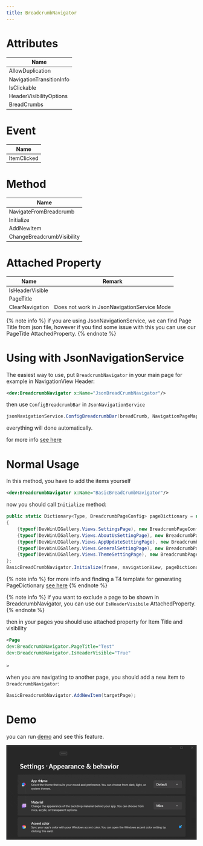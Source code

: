 ```yaml
---
title: BreadcrumbNavigator
---
```


# Attributes
|Name|
|-|
|AllowDuplication|
|NavigationTransitionInfo|
|IsClickable|
|HeaderVisibilityOptions|
|BreadCrumbs|

# Event
|Name|
|-|
|ItemClicked|

# Method
|Name|
|-|
|NavigateFromBreadcrumb|
|Initialize|
|AddNewItem|
|ChangeBreadcrumbVisibility|

# Attached Property
|Name|Remark|
|-|-|
|IsHeaderVisible||
|PageTitle||
|ClearNavigation|Does not work in JsonNavigationService Mode|

{% note info %}
if you are using JsonNavigationService, we can find Page Title from json file, however if you find some issue with this you can use our PageTitle AttachedProperty. 
{% endnote %}

# Using with JsonNavigationService
The easiest way to use, put `BreadcrumbNavigator` in your main page for example in NavigationView Header:

```xml
<dev:BreadcrumbNavigator x:Name="JsonBreadCrumbNavigator"/>
```

then use `ConfigBreadcrumbBar` in `JsonNavigationService` 

```cs
jsonNavigationService.ConfigBreadcrumbBar(breadCrumb, NavigationPageMappings.PageDictionary);
```

everything will done automatically.

for more info [see here](https://Ghost1372.github.io/DevWinUI/navigationService/#ConfigBreadcrumbBar)

# Normal Usage
In this method, you have to add the items yourself
```xml
<dev:BreadcrumbNavigator x:Name="BasicBreadCrumbNavigator"/>
```

now you should call `Initialize` method:

```cs
public static Dictionary<Type, BreadcrumbPageConfig> pageDictionary = new()
{
    {typeof(DevWinUIGallery.Views.SettingsPage), new BreadcrumbPageConfig { PageTitle = null, IsHeaderVisible = true, ClearNavigation = false}},
    {typeof(DevWinUIGallery.Views.AboutUsSettingPage), new BreadcrumbPageConfig { PageTitle = null, IsHeaderVisible = true, ClearNavigation = false}},
    {typeof(DevWinUIGallery.Views.AppUpdateSettingPage), new BreadcrumbPageConfig { PageTitle = null, IsHeaderVisible = true, ClearNavigation = false}},
    {typeof(DevWinUIGallery.Views.GeneralSettingPage), new BreadcrumbPageConfig { PageTitle = null, IsHeaderVisible = true, ClearNavigation = false}},
    {typeof(DevWinUIGallery.Views.ThemeSettingPage), new BreadcrumbPageConfig { PageTitle = null, IsHeaderVisible = true, ClearNavigation = false}},
};
BasicBreadCrumbNavigator.Initialize(frame, navigationView, pageDictionary);
```

{% note info %}
for more info and finding a T4 template for generating PageDictionary [see here](https://Ghost1372.github.io/DevWinUI/navigationService/#ConfigBreadcrumbBar)
{% endnote %}

{% note info %}
if you want to exclude a page to be shown in BreadcrumbNavigator, you can use our `IsHeaderVisibile` AttachedProperty. 
{% endnote %}

then in your pages you should use attached property for Item Title and visibility

```xml
<Page
dev:BreadcrumbNavigator.PageTitle="Test"
dev:BreadcrumbNavigator.IsHeaderVisible="True"

>
```

when you are navigating to another page, you should add a new item to `BreadcrumbNavigator`:

```cs
BasicBreadcrumbNavigator.AddNewItem(targetPage);
```

# Demo
you can run [demo](https://github.com/Ghost1372/DevWinUI) and see this feature.

![DevWinUI](https://raw.githubusercontent.com/ghost1372/DevWinUI-Resources/refs/heads/main/DevWinUI-Docs/BreadcrumbNavigator.gif)
